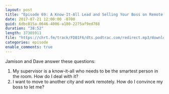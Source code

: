 ```yaml
---
layout: post
title: "Episode 69: A Know-It-All Lead and Selling Your Boss on Remote Work"
date: 2017-07-21 12:00:00 -0700
guid: 6dbc815a-0646-4006-a180-2275af9ed788
duration: "38:52"
length: 37305911
file: "https://chrt.fm/track/FD81F6/dts.podtrac.com/redirect.mp3/download.softskills.audio/sse-069.mp3"
categories: episode
enable_comments: true
---
```


Jamison and Dave answer these questions:

1. My supervisor is a know-it-all who needs to be the smartest person in the room. How do I deal with it?
2. I want to move to another city and work remotely. How do I convince my boss to let me?
